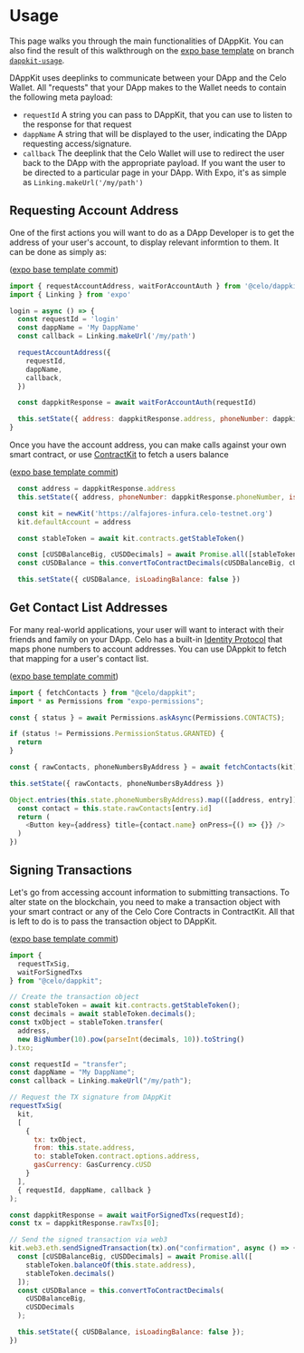 # Usage

This page walks you through the main functionalities of DAppKit. You can also find the result of this walkthrough on the [expo base template](https://github.com/celo-org/dappkit-base) on branch [`dappkit-usage`](https://github.com/celo-org/dappkit-base/tree/dappkit-usage).

DAppKit uses deeplinks to communicate between your DApp and the Celo Wallet. All "requests" that your DApp makes to the Wallet needs to contain the following meta payload:

- `requestId` A string you can pass to DAppKit, that you can use to listen to the response for that request
- `dappName` A string that will be displayed to the user, indicating the DApp requesting access/signature.
- `callback` The deeplink that the Celo Wallet will use to redirect the user back to the DApp with the appropriate payload. If you want the user to be directed to a particular page in your DApp. With Expo, it's as simple as `Linking.makeUrl('/my/path')`

## Requesting Account Address

One of the first actions you will want to do as a DApp Developer is to get the address of your user's account, to display relevant informtion to them. It can be done as simply as:

([expo base template commit](https://github.com/celo-org/dappkit-base/commit/9ef5d8916018a1f7b09d062fdd601b851fb4bf79))

```javascript
import { requestAccountAddress, waitForAccountAuth } from '@celo/dappkit'
import { Linking } from 'expo'

login = async () => {
  const requestId = 'login'
  const dappName = 'My DappName'
  const callback = Linking.makeUrl('/my/path')

  requestAccountAddress({
    requestId,
    dappName,
    callback,
  })

  const dappkitResponse = await waitForAccountAuth(requestId)

  this.setState({ address: dappkitResponse.address, phoneNumber: dappkitResponse.phoneNumber })
}
```

Once you have the account address, you can make calls against your own smart contract, or use [ContractKit](../contractkit/README.md) to fetch a users balance

([expo base template commit](https://github.com/celo-org/dappkit-base/commit/4fa0dd16a04cd2831dd685378bc49399984bd553))

```javascript
  const address = dappkitResponse.address
  this.setState({ address, phoneNumber: dappkitResponse.phoneNumber, isLoadingBalance: true })

  const kit = newKit('https://alfajores-infura.celo-testnet.org')
  kit.defaultAccount = address

  const stableToken = await kit.contracts.getStableToken()

  const [cUSDBalanceBig, cUSDDecimals] = await Promise.all([stableToken.balanceOf(address), stableToken.decimals()])
  const cUSDBalance = this.convertToContractDecimals(cUSDBalanceBig, cUSDDecimals)

  this.setState({ cUSDBalance, isLoadingBalance: false })
```

## Get Contact List Addresses

For many real-world applications, your user will want to interact with their friends and family on your DApp. Celo has a built-in [Identity Protocol](../../celo-codebase/protocol/identity/README.md) that maps phone numbers to account addresses. You can use DAppkit to fetch that mapping for a user's contact list.

([expo base template commit](https://github.com/celo-org/dappkit-base/commit/ea99ff02009de806c0e248eb7aec617c14223fa5))

```javascript
import { fetchContacts } from "@celo/dappkit";
import * as Permissions from "expo-permissions";

const { status } = await Permissions.askAsync(Permissions.CONTACTS);

if (status != Permissions.PermissionStatus.GRANTED) {
  return
}

const { rawContacts, phoneNumbersByAddress } = await fetchContacts(kit)

this.setState({ rawContacts, phoneNumbersByAddress })

Object.entries(this.state.phoneNumbersByAddress).map(([address, entry]) => {
  const contact = this.state.rawContacts[entry.id]
  return (
    <Button key={address} title={contact.name} onPress={() => {}} />
  )
})
```

## Signing Transactions

Let's go from accessing account information to submitting transactions. To alter state on the blockchain, you need to make a transaction object with your smart contract or any of the Celo Core Contracts in ContractKit. All that is left to do is to pass the transaction object to DAppKit.

([expo base template commit](https://github.com/celo-org/dappkit-base/commit/cf35c82d7650e7b6bc7208ece32440d3a32d9cc5))

```javascript
import {
  requestTxSig,
  waitForSignedTxs
} from "@celo/dappkit";

// Create the transaction object
const stableToken = await kit.contracts.getStableToken();
const decimals = await stableToken.decimals();
const txObject = stableToken.transfer(
  address,
  new BigNumber(10).pow(parseInt(decimals, 10)).toString()
).txo;

const requestId = "transfer";
const dappName = "My DappName";
const callback = Linking.makeUrl("/my/path");

// Request the TX signature from DAppKit
requestTxSig(
  kit,
  [
    {
      tx: txObject,
      from: this.state.address,
      to: stableToken.contract.options.address,
      gasCurrency: GasCurrency.cUSD
    }
  ],
  { requestId, dappName, callback }
);

const dappkitResponse = await waitForSignedTxs(requestId);
const tx = dappkitResponse.rawTxs[0];

// Send the signed transaction via web3
kit.web3.eth.sendSignedTransaction(tx).on("confirmation", async () => {
  const [cUSDBalanceBig, cUSDDecimals] = await Promise.all([
    stableToken.balanceOf(this.state.address),
    stableToken.decimals()
  ]);
  const cUSDBalance = this.convertToContractDecimals(
    cUSDBalanceBig,
    cUSDDecimals
  );

  this.setState({ cUSDBalance, isLoadingBalance: false });
})
```
